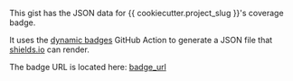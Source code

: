 This gist has the JSON data for {{ cookiecutter.project_slug }}'s coverage badge.

It uses the [dynamic badges] GitHub Action to generate a JSON file that [shields.io] can
render.

The badge URL is located here:
[badge_url]

<!-- Hyperlinks -->

[dynamic badges]: https://github.com/marketplace/actions/dynamic-badges

[shields.io]: https://shields.io/

[badge_url]: <https://img.shields.io/endpoint?url=https://gist.githubusercontent.com/{{ cookiecutter.owner_username }}/{{ cookiecutter.gist_id }}/raw/coverage_badge.json>
